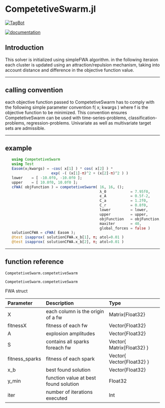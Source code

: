 # CompetetiveSwarm.jl
   [![TagBot](https://github.com/hondoRandale/CompetetiveSwarm.jl/actions/workflows/TagBot.yml/badge.svg)](https://github.com/hondoRandale/CompetetiveSwarm.jl/actions/workflows/TagBot.yml)

   [![documentation](https://github.com/hondoRandale/CompetetiveSwarm.jl/actions/workflows/documentation.yml/badge.svg)](https://github.com/hondoRandale/CompetetiveSwarm.jl/actions/workflows/documentation.yml)

## Introduction
   This solver is initialized using simpleFWA algorithm.
   in the following iteraion each cluster is updated using an 
   attraction/repulsion mechanism, taking into account distance and
   difference in the objective function value.
___

## calling convention
   each objective function passed to CompetetiveSwarm has to comply with the following
   simple parameter convention f( x; kwargs ) where f is the objective
   function to be minimized. This convention ensures CompetetiveSwarm can be used with
   time-series-problems, classification-problems, regression-problems.
   Univariate as well as multivariate target sets are admissible.

___
## example

```julia
   using CompetetiveSwarm
   using Test
   Easom(x;kwargs) = -cos( x[1] ) * cos( x[2] ) *
                     exp( -( (x[1]-π)^2 + (x[2]-π)^2 ) )
   lower    = [ -10.0f0, -10.0f0 ];
   upper    = [ 10.0f0, 10.0f0 ];
   cFWA( objFunction ) = competetiveSwarm( 16, 16, ();
                                           λ_0           = 7.95f0,
                                           ϵ_A           = 0.5f-2,
                                           C_a           = 1.2f0,
                                           C_r           = 0.8f0,
                                           lower         = lower,
                                           upper         = upper,
                                           objFunction   = objFunction,
                                           maxiter       = 40,
                                           global_forces = false )                             
   solutionCFWA = cFWA( Easom );
   @test isapprox( solutionCFWA.x_b[1], π; atol=0.01 )
   @test isapprox( solutionCFWA.x_b[2], π; atol=0.01 )                             
```

___
## function reference

```@docs
CompetetiveSwarm.competetiveSwarm
```

```@docs
CompetetiveSwarm.competetiveSwarm
```

FWA struct

| Parameter         | Description                           | Type                      |
| :---              | :---                                  | :---                      |
| X                 | each column is the origin of a fw     | Matrix{Float32}           |
| fitnessX          | fitness of each fw                    | Vector{Float32}           |
| A                 | explosion amplitudes                  | Vector{Float32}           |
| S                 | contains all sparks foreach fw        | Vector{ Matrix{Float32} } |
| fitness_sparks    | fitness of each spark                 | Vector{ Vector{Float32} } |
| x_b               | best found solution                   | Vector{Float32}           |
| y_min             | function value at best found solution | Float32                   |
| iter              | number of iterations executed         | Int                       |

